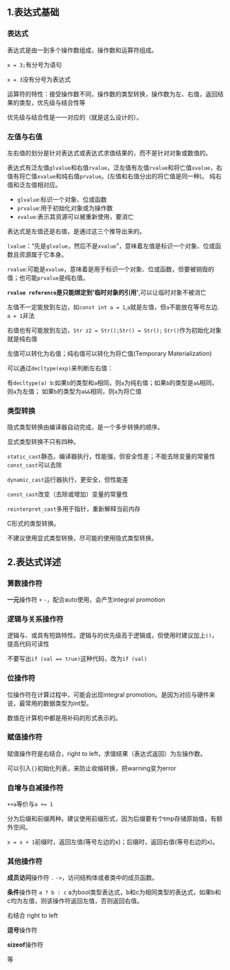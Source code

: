 ## 1.表达式基础
### 表达式
表达式是由一到多个操作数组成，操作数和运算符组成。

`x = 3;`有分号为语句

`x = 3`没有分号为表达式

运算符的特性：接受操作数不同，操作数的类型转换，操作数为左、右值，返回结果的类型，优先级与结合性等

优先级与结合性是一一对应的（就是这么设计的）。

### 左值与右值
左右值的划分是针对表达式或表达式求值结果的，而不是针对对象或数值的。

表达式有泛左值`glvalue`和右值`rvalue`，泛左值有左值`rvalue`和将亡值`xvalue`，右值有将亡值`xvalue`和纯右值`prvalue`。(左值和右值分出的将亡值是同一种)。
纯右值和泛左值相对应。
- `glvalue`:标识一个对象、位或函数
- `prvalue`:用于初始化对象或为操作数
- `xvalue`:表示其资源可以被重新使用，要消亡

表达式是左值还是右值，是通过这三个推导出来的。

`lvalue`：“先是`glvalue`，然后不是`xvalue`”，意味着左值是标识一个对象、位或函数且资源属于它本身。

`rvalue`:可能是`xvalue`，意味着是用于标识一个对象、位或函数，但要被销毁的值；也可能`prvalue`是纯右值。

**`rvalue reference`是只能绑定到'临时对象的引用'**,可以让临时对象不被消亡

左值不一定能放到左边，如`const int a = 1`,`a`就是左值，但`a`不能放在等号左边. `a = 1`非法

右值也有可能放到左边，`Str z2 = Str();Str() = Str();` `Str()`作为初始化对象就是纯右值

左值可以转化为右值；纯右值可以转化为将亡值(Temporary Materialization)

可以通过`decltype(exp)`来判断左右值：

有`decltype(a) b`:如果`b`的类型和`a`相同，则`a`为纯右值；如果`b`的类型是`a&`相同，则`a`为左值；
如果`b`的类型为`a&&`相同，则`a`为将亡值
### 类型转换
隐式类型转换由编译器自动完成，是一个多步转换的顺序。

显式类型转换不只有四种。

`static_cast`静态，编译器执行，性能强，但安全性差；不能去除变量的常量性
`const_cast`可以去除

`dynamic_cast`运行器执行，更安全，但性能差

`const_cast`改变（去除或增加）变量的常量性

`reinterpret_cast`多用于指针，重新解释当前内存

C形式的类型转换。

不建议使用显式类型转换，尽可能的使用隐式类型转换。

## 2.表达式详述
### 算数操作符 
**一元**操作符 `+` `-`，配合auto使用，会产生integral promotion
### 逻辑与关系操作符
逻辑与、或具有短路特性。逻辑与的优先级高于逻辑或，但使用时建议加上`()`，提高代码可读性

不要写出`if (val == true)`这种代码，改为`if (val)`
### 位操作符
位操作符在计算过程中，可能会出现integral promotion。是因为对应与硬件来说，最常用的数据类型为int型。

数值在计算机中都是用补码的形式表示的。

### 赋值操作符
赋值操作符是右结合，right to left，求值结果（表达式返回）为左操作数。

可以引入`{}`初始化列表，来防止收缩转换，把warning变为error
### 自增与自减操作符
`++a`等价与`a += 1`

分为后缀和前缀两种。建议使用前缀形式，因为后缀要有个tmp存储原始值，有额外空间。

`x = x + 1`前缀时，返回左值(等号左边的x)；后缀时，返回右值(等号右边的x)。

### 其他操作符
**成员访问**操作符 `.` `->`，访问结构体或者类中的成员函数。

**条件**操作符 `a ? b : c` a为bool类型表达式，b和c为相同类型的表达式，如果b和c均为左值，则该操作符返回左值，否则返回右值。

右结合 right to left 

**逗号**操作符

**sizeof**操作符

等